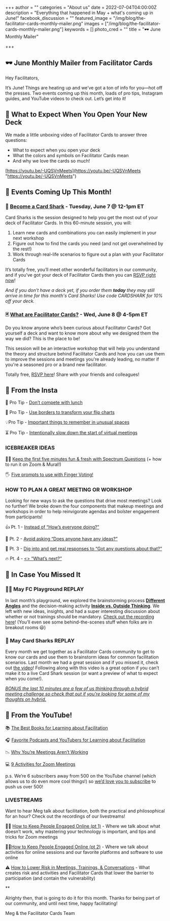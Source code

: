 +++
author = ""
categories = "About us"
date = 2022-07-04T04:00:00Z
description = "Everything that happened in May + what's coming up in June!"
facebook_discussion = ""
featured_image = "/img/blog/the-facilitator-cards-monthly-mailer.png"
images = ["/img/blog/the-facilitator-cards-monthly-mailer.png"]
keywords = []
photo_cred = ""
title = "🕶 June Monthly Mailer"

+++
## 🕶 **June Monthly Mailer from Facilitator Cards**

Hey Facilitators,

It’s June! Things are heating up and we’ve got a ton of info for you—hot off the presses. Two events coming up this month, loads of pro tips, Instagram guides, and YouTube videos to check out. Let’s get into it!

## 🎁 What to Expect When You Open Your New Deck

We made a little unboxing video of Facilitator Cards to answer three questions:

* What to expect when you open your deck
* What the colors and symbols on Facilitator Cards mean
* And why we love the cards so much!

[https://youtu.be/-UQSVnMeets](https://youtu.be/-UQSVnMeets "https://youtu.be/-UQSVnMeets")

## **📆 Events Coming Up This Month!**

### **🦈** [**Become a Card Shark**](https://lu.ma/cardsharks) **- Tuesday, June 7 @ 12-1pm ET**

Card Sharks is the session designed to help you get the most out of your deck of Facilitator Cards. In this 60-minute session, you will:

1. Learn new cards and combinations you can easily implement in your next workshop
2. Figure out how to find the cards you need (and not get overwhelmed by the rest!)
3. Work through real-life scenarios to figure out a plan with your Facilitator Cards

It’s totally free, you’ll meet other wonderful facilitators in our community, and if you’ve got your deck of Facilitator Cards then you can [RSVP right now](https://lu.ma/cardsharks)!

_And if you don’t have a deck yet, if you order them **today** they may still arrive in time for this month's Card Sharks! Use code CARDSHARK for 10% off your deck._

### 🃏 [What are Facilitator Cards?](https://lu.ma/wtffc) - Wed, June 8 @ 4-5pm ET

Do you know anyone who’s been curious about Facilitator Cards? Got yourself a deck and want to know more about why we designed them the way we did? This is the place to be!

This session will be an interactive workshop that will help you understand the theory and structure behind Facilitator Cards and how you can use them to improve the sessions and meetings you're already leading, no matter if you're a seasoned pro or a brand new facilitator.

Totally free, [RSVP here](https://lu.ma/wtffc)! Share with your friends and colleagues!

## **📸 From the Insta**

🥪 Pro Tip - [Don’t compete with lunch](https://www.instagram.com/p/CdGk1wwLCzr/)

🎨 Pro Tip - [Use borders to transform your flip charts](https://www.instagram.com/p/CeB1i6yrQCW/)

💡Pro Tip - [Important things to remember in unusual spaces](https://www.instagram.com/p/CdYSuyILNpt/)

⏳ Pro Tip - [Intentionally slow down the start of virtual meetings](https://www.instagram.com/p/CdqUapUrHL2/)

### **ICEBREAKER IDEAS**

🤷‍♀️ [Keep the first five minutes fun & fresh with Spectrum Questions](https://www.instagram.com/p/Cdn7mLCL8_V/) (+ how to run it on Zoom & Mural!)

🖐 [Five prompts to use with Finger Voting!](https://www.instagram.com/p/CdV4TZcrki6/)

### HOW TO PLAN A GREAT MEETING OR WORKSHOP

Looking for new ways to ask the questions that drive most meetings? Look no further! We broke down the four components that makeup meetings and workshops in order to help reinvigorate agendas and bolster engagement from participants!

👍 Pt. 1 - [Instead of “How’s everyone doing?”](https://www.instagram.com/p/CdL3sMarJch/)

💭 Pt. 2 - [Avoid asking “Does anyone have any ideas?”](https://www.instagram.com/p/CddZ2hfrinY/)

🙋 Pt. 3 - [Dig into and get real responses to “Got any questions about that?”](https://www.instagram.com/p/Cdvp1spr2Lw/)

🔥 Pt. 4 - [<<President Bartlet voice>> “What’s next?”](https://www.instagram.com/p/CeEL2OgLwIl/)

## **👀 In Case You Missed It**

### 🤸‍♂️ May FC Playground REPLAY

In last month’s playground, we explored the brainstorming process [**Different Angles**](https://www.facilitator.cards/cards/different-angles/) and the decision-making activity [**Inside vs. Outside Thinking**](https://www.facilitator.cards/cards/inside-vs-outside-thinking/). We left with new ideas, insights, and had a super interesting discussion about whether or not trainings should be mandatory. [Check out the recording here](https://youtu.be/efJie92UV_0)! (You’ll even see some behind-the-scenes stuff when folks are in breakout rooms 😃)

### 🦈 May Card Sharks REPLAY

Every month we get together as a Facilitator Cards community to get to know our cards and use them to brainstorm ideas for common facilitation scenarios. Last month we had a great session and if you missed it, check out [the video](https://youtu.be/tIKPx4ya8mE)! Following along with this video is a great option if you can’t make it to a live Card Shark session (or want a preview of what to expect when you come!).

[_BONUS the last 10 minutes are a few of us thinking through a hybrid meeting challenge so check that out if you’re looking for some of my thoughts on hybrid._](https://youtu.be/tIKPx4ya8mE?t=2700)

## **🔴 From the YouTube!**

📚 [The Best Books for Learning about Facilitation](https://youtu.be/VIMpZ199Ghc)

🎧 [Favorite Podcasts and YouTubers for Learning about Facilitation](https://youtu.be/Lmfz_wytmOI)

📉 [Why You’re Meetings Aren’t Working](https://youtu.be/Nkzj6PsRmBU)

💻 [9 Activities for Zoom Meetings](https://youtu.be/LdAWRpADzG4)

p.s. We’re 6 subscribers away from 500 on the YouTube channel (which allows us to do even more cool things!) so [we’d love you to subscribe](https://youtu.be/tIKPx4ya8mE?t=2700) to push us over 500!

### LIVESTREAMS

Want to hear Meg talk about facilitation, both the practical and philosophical for an hour? Check out the recordings of our livestreams!

🧑‍💻 [How to Keep People Engaged Online (pt 1)](https://youtu.be/HRkWDTL7Iug) - Where we talk about what doesn’t work, why mastering your technology is important, and tips and tricks for Zoom meetings

👩‍💻[How to Keep People Engaged Online (pt 2)](https://youtu.be/WYSQUOTpkxE) - Where we talk about activities for online sessions and our favorite platforms and software to use online

⚠️ [How to Lower Risk in Meetings, Trainings, & Conversations](https://youtu.be/ZYe3rxrppYg) - What creates risk and activities and Facilitator Cards that lower the barrier to participation (and contain the vulnerability)

\**

Alrighty then, that is going to do it for this month. Thanks for being part of our community, and until next time, happy facilitating!

Meg & the Facilitator Cards Team